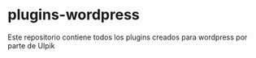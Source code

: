 # plugins-wordpress
Este repositorio contiene todos los plugins creados para wordpress por parte de Ulpik
